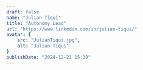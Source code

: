 ```yaml
---
draft: false
name: "Julian Tiqui"
title: "Autonomy Lead"
url: "https://www.linkedin.com/in/julian-tiqui/"
avatar: {
    src: "JulianTiqui.jpg",
    alt: "Julian Tiqui"
}
publishDate: "2024-12-21 15:39"
---
```

